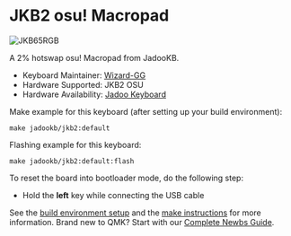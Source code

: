# JKB2 osu! Macropad 

![JKB65RGB](https://i.imgur.com/9f0HETUh.jpg)

A 2% hotswap osu! Macropad from JadooKB.

* Keyboard Maintainer: [Wizard-GG](https://github.com/wizard-gg)
* Hardware Supported: JKB2 OSU
* Hardware Availability: [Jadoo Keyboard](https://jadookb.com/jkb2)

Make example for this keyboard (after setting up your build environment):

    make jadookb/jkb2:default

Flashing example for this keyboard:

    make jadookb/jkb2:default:flash

To reset the board into bootloader mode, do the following step:

* Hold the **left** key while connecting the USB cable

See the [build environment setup](https://docs.qmk.fm/#/getting_started_build_tools) and the [make instructions](https://docs.qmk.fm/#/getting_started_make_guide) for more information. Brand new to QMK? Start with our [Complete Newbs Guide](https://docs.qmk.fm/#/newbs).
